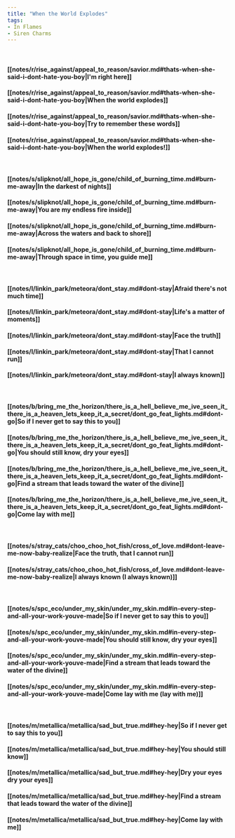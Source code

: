 ```yaml
---
title: "When the World Explodes"
tags:
- In Flames
- Siren Charms
---
```

&nbsp;
#### [[notes/r/rise_against/appeal_to_reason/savior.md#thats-when-she-said-i-dont-hate-you-boy|I'm right here]]
#### [[notes/r/rise_against/appeal_to_reason/savior.md#thats-when-she-said-i-dont-hate-you-boy|When the world explodes]]
#### [[notes/r/rise_against/appeal_to_reason/savior.md#thats-when-she-said-i-dont-hate-you-boy|Try to remember these words]]
#### [[notes/r/rise_against/appeal_to_reason/savior.md#thats-when-she-said-i-dont-hate-you-boy|When the world explodes!]]
&nbsp;
#### [[notes/s/slipknot/all_hope_is_gone/child_of_burning_time.md#burn-me-away|In the darkest of nights]]
#### [[notes/s/slipknot/all_hope_is_gone/child_of_burning_time.md#burn-me-away|You are my endless fire inside]]
#### [[notes/s/slipknot/all_hope_is_gone/child_of_burning_time.md#burn-me-away|Across the waters and back to shore]]
#### [[notes/s/slipknot/all_hope_is_gone/child_of_burning_time.md#burn-me-away|Through space in time, you guide me]]
&nbsp;
#### [[notes/l/linkin_park/meteora/dont_stay.md#dont-stay|Afraid there's not much time]]
#### [[notes/l/linkin_park/meteora/dont_stay.md#dont-stay|Life's a matter of moments]]
#### [[notes/l/linkin_park/meteora/dont_stay.md#dont-stay|Face the truth]]
#### [[notes/l/linkin_park/meteora/dont_stay.md#dont-stay|That I cannot run]]
#### [[notes/l/linkin_park/meteora/dont_stay.md#dont-stay|I always known]]
&nbsp;
#### [[notes/b/bring_me_the_horizon/there_is_a_hell_believe_me_ive_seen_it_there_is_a_heaven_lets_keep_it_a_secret/dont_go_feat_lights.md#dont-go|So if I never get to say this to you]]
#### [[notes/b/bring_me_the_horizon/there_is_a_hell_believe_me_ive_seen_it_there_is_a_heaven_lets_keep_it_a_secret/dont_go_feat_lights.md#dont-go|You should still know, dry your eyes]]
#### [[notes/b/bring_me_the_horizon/there_is_a_hell_believe_me_ive_seen_it_there_is_a_heaven_lets_keep_it_a_secret/dont_go_feat_lights.md#dont-go|Find a stream that leads toward the water of the divine]]
#### [[notes/b/bring_me_the_horizon/there_is_a_hell_believe_me_ive_seen_it_there_is_a_heaven_lets_keep_it_a_secret/dont_go_feat_lights.md#dont-go|Come lay with me]]
&nbsp;
#### [[notes/s/stray_cats/choo_choo_hot_fish/cross_of_love.md#dont-leave-me-now-baby-realize|Face the truth, that I cannot run]]
#### [[notes/s/stray_cats/choo_choo_hot_fish/cross_of_love.md#dont-leave-me-now-baby-realize|I always known (I always known)]]
&nbsp;
#### [[notes/s/spc_eco/under_my_skin/under_my_skin.md#in-every-step-and-all-your-work-youve-made|So if I never get to say this to you]]
#### [[notes/s/spc_eco/under_my_skin/under_my_skin.md#in-every-step-and-all-your-work-youve-made|You should still know, dry your eyes]]
#### [[notes/s/spc_eco/under_my_skin/under_my_skin.md#in-every-step-and-all-your-work-youve-made|Find a stream that leads toward the water of the divine]]
#### [[notes/s/spc_eco/under_my_skin/under_my_skin.md#in-every-step-and-all-your-work-youve-made|Come lay with me (lay with me)]]
&nbsp;
#### [[notes/m/metallica/metallica/sad_but_true.md#hey-hey|So if I never get to say this to you]]
#### [[notes/m/metallica/metallica/sad_but_true.md#hey-hey|You should still know]]
#### [[notes/m/metallica/metallica/sad_but_true.md#hey-hey|Dry your eyes  dry your eyes]]
#### [[notes/m/metallica/metallica/sad_but_true.md#hey-hey|Find a stream that leads toward the water of the divine]]
#### [[notes/m/metallica/metallica/sad_but_true.md#hey-hey|Come lay with me]]
